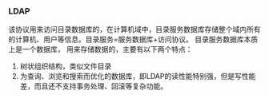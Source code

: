### LDAP
该协议用来访问目录数据库的，在计算机域中，目录服务数据库存储整个域内所有的计算机、用户等信息。目录服务=服务数据库+访问协议。
目录服务数据库本质上是一个数据库， 用来存储数据的，主要有以下两个特点：
1. 树状组织结构，类似文件目录
2. 为查询、浏览和搜索而优化的数据库，即LDAP的读性能特别强，但是写性能差，而且还不支持事务处理、回滚等复杂功能。

